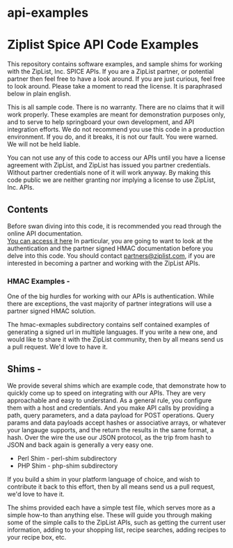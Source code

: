 api-examples
============

# Ziplist Spice API Code Examples

This repository contains software examples, and sample shims for working with 
the ZipList, Inc. SPICE APIs.  If you are a ZipList partner, or potential 
partner then feel free to have a look around.  If you are just curious, 
feel free to look around. Please take a moment to read the license. It 
is paraphrased below in plain english.

This is all sample code.  There is no warranty.  There are no claims that 
it will work properly.  These examples are meant for demonstration purposes 
only, and to serve to help springboard your own development, and API 
integration efforts.  We do not recommend you use this code in a production 
environment. If you do, and it breaks, it is not our fault. You were warned.
We will not be held liable.

You can not use any of this code to access our APIs until you have a license 
agreement with ZipList, and ZipList has issued you partner credentials. 
Without partner credentials none of it will work anyway.  By making this 
code public we are neither granting nor implying a license to use ZipList, 
Inc.  APIs.

## Contents

Before swan diving into this code, it is recommended you read through the
online API documentation.  
[You can access it here](http://api.ziplist.com/developers)
In particular, you are going to want to look at the authentication
and the partner signed HMAC documentation before you delve into this
code. You should contact <partners@ziplist.com>, if you are interested 
in becoming a partner and working with the ZipList APIs.

### HMAC Examples -
One of the big hurdles for working with our APIs is authentication. While 
there are exceptions, the vast majority of partner integrations 
will use a partner signed HMAC solution.

The hmac-exmaples subdirectory contains self contained examples of generating
a signed url in multiple languages.  If you write a new one, and would like
to share it with the ZipList community, then by all means send us a pull 
request. We'd love to have it.

## Shims -
We provide several shims which are example code, that demonstrate how 
to quickly come up to speed on integrating with our APIs. They are very
approachable and easy to understand.  As a general rule, you configure them
with a host and credentials.  And you make API calls by providing a path,
query parameters, and a data payload for POST operations.  Query params
and data payloads accept hashes or associative arrays, or whatever your
langauge supports, and the return the results in the same format, a hash.
Over the wire the use our JSON protocol, as the trip from hash to JSON
and back again is generally a very easy one.

- Perl Shim - perl-shim subdirectory
- PHP Shim  - php-shim subdirectory

If you build a shim in your platform language of choice, and wish to 
contribute it back to this effort, then by all means send us a pull 
request, we'd love to have it.

The shims provided each have a simple test file, which serves more as a
simple how-to than anything else.  These will guide you through making
some of the simple calls to the ZipList APIs, such as getting the current
user information, adding to your shopping list, recipe searches, adding
recipes to your recipe box, etc.


